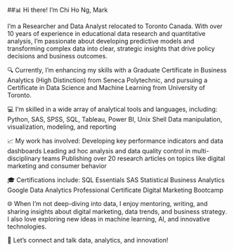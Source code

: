 ##📊 Hi there! I’m Chi Ho Ng, Mark

I’m a Researcher and Data Analyst relocated to Toronto Canada. With over 10 years of experience in educational data research and quantitative analysis, I’m passionate about developing predictive models and transforming complex data into clear, strategic insights that drive policy decisions and business outcomes.

🔍 Currently, I’m enhancing my skills with a Graduate Certificate in Business Analytics (High Distinction) from Seneca Polytechnic, and pursuing a Certificate in Data Science and Machine Learning from University of Toronto.

💻 I’m skilled in a wide array of analytical tools and languages, including:
Python, SAS, SPSS, SQL, Tableau, Power BI, Unix Shell
Data manipulation, visualization, modeling, and reporting

📈 My work has involved:
Developing key performance indicators and data dashboards
Leading ad hoc analysis and data quality control in multi-disciplinary teams
Publishing over 20 research articles on topics like digital marketing and consumer behavior

🎓 Certifications include:
SQL Essentials 
SAS Statistical Business Analytics
Google Data Analytics Professional Certificate
Digital Marketing Bootcamp

🌐 When I’m not deep-diving into data, I enjoy mentoring, writing, and sharing insights about digital marketing, data trends, and business strategy. I also love exploring new ideas in machine learning, AI, and innovative technologies.

🔗 Let’s connect and talk data, analytics, and innovation!
